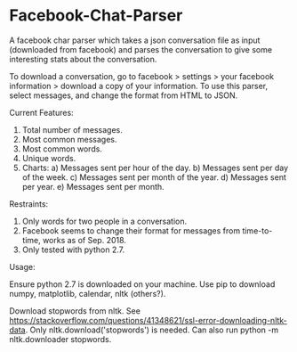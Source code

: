 # Facebook-Chat-Parser
A facebook char parser which takes a json conversation file as input (downloaded from facebook) and parses the conversation to give some interesting stats about the conversation.

To download a conversation, go to facebook > settings > your facebook information > download a copy of your information. To use this parser, select messages, and change the format from HTML to JSON.

Current Features:

1. Total number of messages.
2. Most common messages.
3. Most common words.
4. Unique words.
5. Charts:
    a) Messages sent per hour of the day.
    b) Messages sent per day of the week.
    c) Messages sent per month of the year.
    d) Messages sent per year.
    e) Messages sent per month.

Restraints:

1. Only words for two people in a conversation.
2. Facebook seems to change their format for messages from time-to-time, works as of Sep. 2018.
3. Only tested with python 2.7.

Usage:

Ensure python 2.7 is downloaded on your machine. Use pip to download numpy, matplotlib, calendar, nltk (others?).

Download stopwords from nltk. See https://stackoverflow.com/questions/41348621/ssl-error-downloading-nltk-data. Only nltk.download('stopwords') is needed. Can also run python -m nltk.downloader stopwords.

